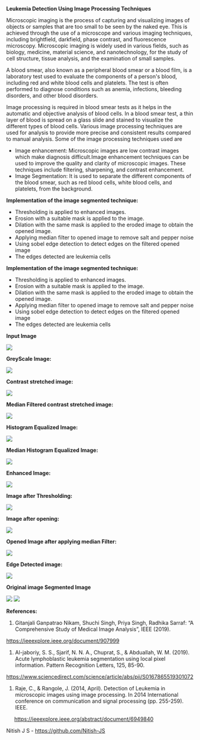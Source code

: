 ﻿**Leukemia Detection Using Image Processing Techniques**

Microscopic imaging is the process of capturing and visualizing images of objects or samples that are too small to be seen by the naked eye. This is achieved through the use of a microscope and various imaging techniques, including brightfield, darkfield, phase contrast, and fluorescence microscopy. Microscopic imaging is widely used in various fields, such as biology, medicine, material science, and nanotechnology, for the study of cell structure, tissue analysis, and the examination of small samples.

A blood smear, also known as a peripheral blood smear or a blood film, is a laboratory test used to evaluate the components of a person's blood, including red and white blood cells and platelets. The test is often performed to diagnose conditions such as anemia, infections, bleeding disorders, and other blood disorders.

Image processing is required in blood smear tests as it helps in the automatic and objective analysis of blood cells. In a blood smear test, a thin layer of blood is spread on a glass slide and stained to visualize the different types of blood cells. Various image processing techniques are used for analysis to provide more precise and consistent results compared to manual analysis. Some of the image processing techniques used are

- Image enhancement: Microscopic images are low contrast images which make diagnosis difficult.Image enhancement techniques can be used to improve the quality and clarity of microscopic images. These techniques include filtering, sharpening, and contrast enhancement.
- Image Segmentation: It is used to separate the different components of the blood smear, such as red blood cells, white blood cells, and platelets, from the background.



**Implementation of the image segmented technique:**

- Thresholding is applied to enhanced images.
- Erosion with a suitable mask is applied to the image.
- Dilation with the same mask is applied to the eroded image to obtain the opened image.
- Applying median filter to opened image to remove salt and pepper noise
- Using sobel edge detection to detect edges on the filtered opened image
- The edges detected are leukemia cells

**Implementation of the image segmented technique:**

- Thresholding is applied to enhanced images.
- Erosion with a suitable mask is applied to the image.
- Dilation with the same mask is applied to the eroded image to obtain the opened image.
- Applying median filter to opened image to remove salt and pepper noise
- Using sobel edge detection to detect edges on the filtered opened image
- The edges detected are leukemia cells

**Input Image** 

![](Aspose.Words.b373b9b1-447e-4c6b-a0d3-4eb857332b80.001.png)

**GreyScale Image:**

![](Aspose.Words.b373b9b1-447e-4c6b-a0d3-4eb857332b80.002.png)

**Contrast stretched image:** 

![](Aspose.Words.b373b9b1-447e-4c6b-a0d3-4eb857332b80.003.png)

**Median Filtered contrast stretched image:**

![](Aspose.Words.b373b9b1-447e-4c6b-a0d3-4eb857332b80.004.png)

**Histogram Equalized Image:**

![](Aspose.Words.b373b9b1-447e-4c6b-a0d3-4eb857332b80.005.png)

**Median Histogram Equalized Image:**

![](Aspose.Words.b373b9b1-447e-4c6b-a0d3-4eb857332b80.006.png)

**Enhanced Image:**

![](Aspose.Words.b373b9b1-447e-4c6b-a0d3-4eb857332b80.007.png)

**Image after Thresholding:**

![](Aspose.Words.b373b9b1-447e-4c6b-a0d3-4eb857332b80.008.png)

**Image after opening:**

![](Aspose.Words.b373b9b1-447e-4c6b-a0d3-4eb857332b80.009.png)


**Opened Image after applying median Filter:**

![](Aspose.Words.b373b9b1-447e-4c6b-a0d3-4eb857332b80.010.png)

**Edge Detected image:**

![](Aspose.Words.b373b9b1-447e-4c6b-a0d3-4eb857332b80.011.png)


**Original image 						Segmented Image**

![](Aspose.Words.b373b9b1-447e-4c6b-a0d3-4eb857332b80.012.png) 		**![](Aspose.Words.b373b9b1-447e-4c6b-a0d3-4eb857332b80.013.png)**

**References:**

1) Gitanjali Ganpatrao Nikam, Shuchi Singh, Priya Singh, Radhika Sarraf: “A Comprehensive Study of Medical Image Analysis”, IEEE (2019). 

<https://ieeexplore.ieee.org/document/907999>

1) Al-jaboriy, S. S., Sjarif, N. N. A., Chuprat, S., & Abduallah, W. M. (2019). Acute lymphoblastic leukemia segmentation using local pixel information. Pattern Recognition Letters, 125, 85-90.

<https://www.sciencedirect.com/science/article/abs/pii/S0167865519301072>

1) Raje, C., & Rangole, J. (2014, April). Detection of Leukemia in microscopic images using image processing. In 2014 International conference on communication and signal processing (pp. 255-259). IEEE.

`	`<https://ieeexplore.ieee.org/abstract/document/6949840>

Nitish J S - https://github.com/Nitish-JS
